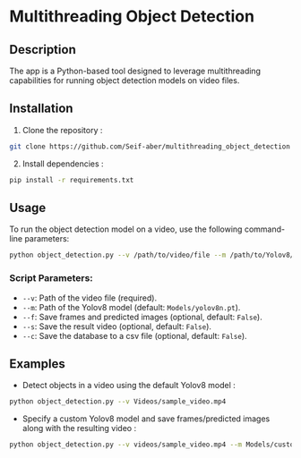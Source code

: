 # Multithreading Object Detection
## Description
The app is a Python-based tool designed to leverage multithreading capabilities for running object detection models on video files.
## Installation
1. Clone the repository :
```bash
git clone https://github.com/Seif-aber/multithreading_object_detection
```
2. Install dependencies :
```bash
pip install -r requirements.txt
```
## Usage
To run the object detection model on a video, use the following command-line parameters:
```bash
python object_detection.py --v /path/to/video/file --m /path/to/Yolov8/model --f --s --c
```
### Script Parameters:
- `--v`: Path of the video file (required).
- `--m`: Path of the Yolov8 model (default: `Models/yolov8n.pt`).
- `--f`: Save frames and predicted images (optional, default: `False`).
- `--s`: Save the result video (optional, default: `False`).
- `--c`: Save the database to a csv file (optional, default: `False`).

## Examples
- Detect objects in a video using the default Yolov8 model :
```bash
python object_detection.py --v Videos/sample_video.mp4
```
- Specify a custom Yolov8 model and save frames/predicted images along with the resulting video :
```bash
python object_detection.py --v videos/sample_video.mp4 --m Models/custom_yolov8.pt --f --s
```
